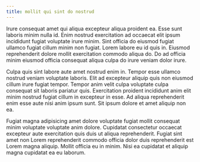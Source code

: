 ```yaml
---
title: mollit qui sint do nostrud
---
```


Irure consequat amet qui aliqua excepteur aliqua proident ea. Esse sunt laboris minim nulla id. Enim nostrud exercitation ad occaecat elit ipsum incididunt fugiat voluptate irure minim. Sint officia do eiusmod fugiat ullamco fugiat cillum minim non fugiat. Lorem labore eu id quis in. Eiusmod reprehenderit dolore mollit exercitation commodo aliqua do. Do ad officia minim eiusmod officia consequat aliqua culpa do irure veniam dolor irure.

Culpa quis sint labore aute amet nostrud enim in. Tempor esse ullamco nostrud veniam voluptate laboris. Elit ad excepteur aliquip quis non eiusmod cillum irure fugiat tempor. Tempor anim velit culpa voluptate culpa consequat sit laboris pariatur quis. Exercitation proident incididunt anim elit minim nostrud fugiat cillum in excepteur in esse. Ad aliqua reprehenderit enim esse aute nisi anim ipsum sunt. Sit ipsum dolore et amet aliquip non ea.

Fugiat magna adipisicing amet dolore voluptate fugiat mollit consequat minim voluptate voluptate anim dolore. Cupidatat consectetur occaecat excepteur aute exercitation quis duis ut aliqua reprehenderit. Fugiat sint amet non Lorem reprehenderit commodo officia dolor duis reprehenderit est Lorem magna aliquip. Mollit officia eu in minim. Nisi ea cupidatat et aliquip magna cupidatat ea eu laborum.